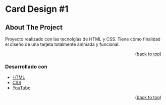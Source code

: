 <h1>Card Design #1</h1>


<!-- ABOUT THE PROJECT -->
## About The Project

Proyecto realizado con las tecnolgías de HTML y CSS. Tiene como finalidad el diseño de una tarjeta totalmente animada y funcional.

<p align="right">(<a href="#top">back to top</a>)</p>



### Desarrollado con

* [HTML](https://developer.mozilla.org/es/docs/Web/HTML)
* [CSS](https://developer.mozilla.org/es/docs/Web/CSS)
* [YouTube](https://youtu.be/NiRDIdg1BH4)

<p align="right">(<a href="#top">back to top</a>)</p>


